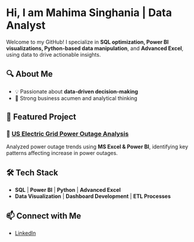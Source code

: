 # Hi, I am Mahima Singhania | Data Analyst  

Welcome to my GitHub! I specialize in **SQL optimization, Power BI visualizations, Python-based data manipulation**, and **Advanced Excel**, using data to drive actionable insights.  

## 🔍 About Me  
- 💡 Passionate about **data-driven decision-making**  
- 🎯 Strong business acumen and analytical thinking  

## 📂 Featured Project 
### 🔹 [US Electric Grid Power Outage Analysis]([https://github.com/your-repo](https://github.com/mahima-singhania/Power-Outage-Analysis))  
Analyzed power outage trends using **MS Excel & Power BI**, identifying key patterns affecting increase in power outages.  

## 🛠️ Tech Stack  
- **SQL** | **Power BI** | **Python** | **Advanced Excel**  
- **Data Visualization** | **Dashboard Development** | **ETL Processes**

## 📫 Connect with Me  
- [LinkedIn](https://linkedin.com/in/mahima-singhania)  
 
